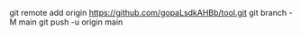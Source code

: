 git remote add origin https://github.com/gopaLsdkAHBb/tool.git
 git branch -M main 
git push -u origin main
